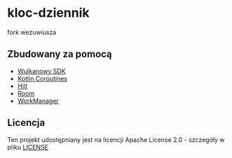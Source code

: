 # kloc-dziennik

fork wezuwiusza


## Zbudowany za pomocą

* [Wulkanowy SDK](https://github.com/wulkanowy/sdk)
* [Kotlin Coroutines](https://kotlinlang.org/docs/reference/coroutines-overview.html)
* [Hilt](https://dagger.dev/hilt/)
* [Room](https://developer.android.com/topic/libraries/architecture/room)
* [WorkManager](https://developer.android.com/topic/libraries/architecture/workmanager)

## Licencja

Ten projekt udostępniany jest na licencji Apache License 2.0 - szczegóły w pliku [LICENSE](LICENSE)
